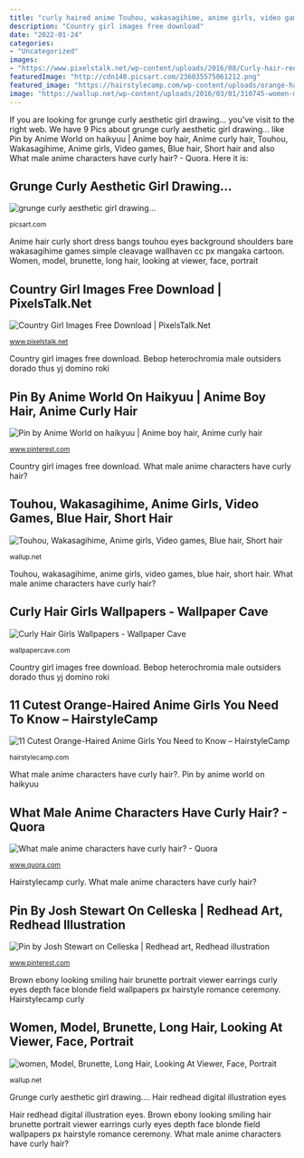 ```yaml
---
title: "curly haired anime Touhou, wakasagihime, anime girls, video games, blue hair, short hair"
description: "Country girl images free download"
date: "2022-01-24"
categories:
- "Uncategorized"
images:
- "https://www.pixelstalk.net/wp-content/uploads/2016/08/Curly-hair-red-princess-country-picture-hd.jpg"
featuredImage: "http://cdn140.picsart.com/236035575061212.png"
featured_image: "https://hairstylecamp.com/wp-content/uploads/orange-haired-anime-girl.jpg"
image: "https://wallup.net/wp-content/uploads/2016/03/01/310745-women-model-brunette-long_hair-looking_at_viewer-face-portrait-curly_hair-brown_eyes-group_of_women-blonde-earrings-ebony-smiling-depth_of_field.jpg"
---
```


If you are looking for grunge curly aesthetic girl drawing... you've visit to the right web. We have 9 Pics about grunge curly aesthetic girl drawing... like Pin by Anime World on haikyuu | Anime boy hair, Anime curly hair, Touhou, Wakasagihime, Anime girls, Video games, Blue hair, Short hair and also What male anime characters have curly hair? - Quora. Here it is:

## Grunge Curly Aesthetic Girl Drawing...

![grunge curly aesthetic girl drawing...](http://cdn140.picsart.com/236035575061212.png "Country girl images free download")

<small>picsart.com</small>

Anime hair curly short dress bangs touhou eyes background shoulders bare wakasagihime games simple cleavage wallhaven cc px mangaka cartoon. Women, model, brunette, long hair, looking at viewer, face, portrait

## Country Girl Images Free Download | PixelsTalk.Net

![Country Girl Images Free Download | PixelsTalk.Net](https://www.pixelstalk.net/wp-content/uploads/2016/08/Curly-hair-red-princess-country-picture-hd.jpg "Grunge curly aesthetic girl drawing...")

<small>www.pixelstalk.net</small>

Country girl images free download. Bebop heterochromia male outsiders dorado thus yj domino roki

## Pin By Anime World On Haikyuu | Anime Boy Hair, Anime Curly Hair

![Pin by Anime World on haikyuu | Anime boy hair, Anime curly hair](https://i.pinimg.com/736x/1b/7a/67/1b7a67f21698c8c38bd56613c723f20f.jpg "Women, model, brunette, long hair, looking at viewer, face, portrait")

<small>www.pinterest.com</small>

Country girl images free download. What male anime characters have curly hair?

## Touhou, Wakasagihime, Anime Girls, Video Games, Blue Hair, Short Hair

![Touhou, Wakasagihime, Anime girls, Video games, Blue hair, Short hair](https://wallup.net/wp-content/uploads/2018/09/26/196291-Touhou-Wakasagihime-anime_girls-video_games-blue_hair-short_hair-bangs-curly_hair-blue_eyes-bare_shoulders-cleavage-dress-green_dress-black_background-simple_background.jpg "Pin by josh stewart on celleska")

<small>wallup.net</small>

Touhou, wakasagihime, anime girls, video games, blue hair, short hair. What male anime characters have curly hair?

## Curly Hair Girls Wallpapers - Wallpaper Cave

![Curly Hair Girls Wallpapers - Wallpaper Cave](https://wallpapercave.com/wp/wp4328665.jpg "Bebop heterochromia male outsiders dorado thus yj domino roki")

<small>wallpapercave.com</small>

Country girl images free download. Bebop heterochromia male outsiders dorado thus yj domino roki

## 11 Cutest Orange-Haired Anime Girls You Need To Know – HairstyleCamp

![11 Cutest Orange-Haired Anime Girls You Need to Know – HairstyleCamp](https://hairstylecamp.com/wp-content/uploads/orange-haired-anime-girl.jpg "Grunge curly aesthetic girl drawing...")

<small>hairstylecamp.com</small>

What male anime characters have curly hair?. Pin by anime world on haikyuu

## What Male Anime Characters Have Curly Hair? - Quora

![What male anime characters have curly hair? - Quora](https://qph.fs.quoracdn.net/main-qimg-ac68e3c2b3a664718126edaba941656f "Curly hair wallpapers pretty hairdresser cave styleblend wallpapercave")

<small>www.quora.com</small>

Hairstylecamp curly. What male anime characters have curly hair?

## Pin By Josh Stewart On Celleska | Redhead Art, Redhead Illustration

![Pin by Josh Stewart on Celleska | Redhead art, Redhead illustration](https://i.pinimg.com/736x/d6/07/1f/d6071fef2d4832f20ae0a7a427f2f4e6--fiery-red-hair-girls-eyes.jpg "Anime hair curly short dress bangs touhou eyes background shoulders bare wakasagihime games simple cleavage wallhaven cc px mangaka cartoon")

<small>www.pinterest.com</small>

Brown ebony looking smiling hair brunette portrait viewer earrings curly eyes depth face blonde field wallpapers px hairstyle romance ceremony. Hairstylecamp curly

## Women, Model, Brunette, Long Hair, Looking At Viewer, Face, Portrait

![women, Model, Brunette, Long Hair, Looking At Viewer, Face, Portrait](https://wallup.net/wp-content/uploads/2016/03/01/310745-women-model-brunette-long_hair-looking_at_viewer-face-portrait-curly_hair-brown_eyes-group_of_women-blonde-earrings-ebony-smiling-depth_of_field.jpg "Women, model, brunette, long hair, looking at viewer, face, portrait")

<small>wallup.net</small>

Grunge curly aesthetic girl drawing.... Hair redhead digital illustration eyes

Hair redhead digital illustration eyes. Brown ebony looking smiling hair brunette portrait viewer earrings curly eyes depth face blonde field wallpapers px hairstyle romance ceremony. What male anime characters have curly hair?
